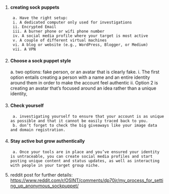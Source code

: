 1. #### creating sock puppets
		a. Have the right setup: 
	    i. A dedicated computer only used for investigations
	    ii. Encrypted Email
	    iii. A burner phone or wifi phone number
	    iv. A social media profile where your target is most active
	    v. A couple of different virtual machines
	    vi. A blog or website (e.g., WordPress, Blogger, or Medium)
	    vii. A VPN 
1. #### Choose a sock puppet style
	a. two options:  fake person, or an avatar that is clearly fake.
		i. The first option entails creating a person with a name and an entire identity around them in order to make the account feel authentic
		ii. Option 2 is creating an avatar that’s focused around an idea rather than a unique identity,
3. #### Check yourself
		a. investigating yourself to ensure that your account is as unique as possible and that it cannot be easily traced back to you.
		b. don’t forget to check the big giveaways like your image data and domain registration.
1. #### Stay active but grow authentically
		a. Once your tools are in place and you’ve ensured your identity is untraceable, you can create social media profiles and start posting unique content and status updates, as well as interacting with people in your target group niche.

5. reddit post for further details:
    https://www.reddit.com/r/OSINT/comments/dp70jr/my_process_for_setting_up_anonymous_sockpuppet/
